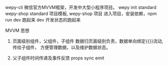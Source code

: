 wepy-cli 微信官方MVVM框架，开发中大型小程序项目。
wepy init standard wepy-shop
standard 项目模板, wepy-shop 项目
进入项目，安装依赖，npm run dev 跑起来
dev 开发状态的跑起来

MVVM 思想
1. 页面级别组件，父组件，子组件
  数据归页面级别负责，数据单向绑定{{}}流动,传给子组件，
  方便管理数据，以及维护数据状态。

2. 父子组件时间传递及事件反馈
  props sync 
  emit